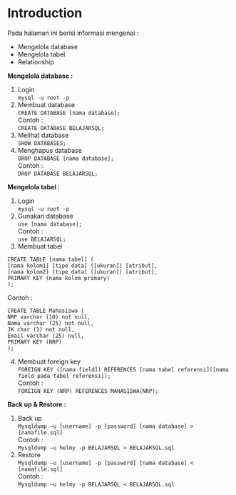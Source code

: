 # Introduction
Pada halaman ini berisi informasi mengenai :
- Mengelola database
- Mengelola tabel
- Relationship

**Mengelola database :**
1. Login\
`mysql -u root -p`
2. Membuat database\
`CREATE DATABASE [nama database];`\
Contoh :\
`CREATE DATABASE BELAJARSQL;`
3. Melihat database\
`SHOW DATABASES;`
4. Menghapus database\
`DROP DATABASE [nama database];`\
Contoh :\
`DROP DATABASE BELAJARSQL;`

**Mengelola tabel :**
1. Login\
`mysql -u root -p`
2. Gunakan database\
`use [nama database];`\
Contoh :\
`use BELAJARSQL;`
3. Membuat tabel
```
CREATE TABLE [nama tabel] (
[nama kolom1] [tipe data] ([ukuran]) [atribut],
[nama kolom2] [tipe data] ([ukuran]) [atribut],
PRIMARY KEY (nama kolom primary)
);
```
Contoh :
```
CREATE TABLE Mahasiswa (
NRP varchar (10) not null,
Nama varchar (25) not null,
JK char (1) not null,
Email varchar (25) null,
PRIMARY KEY (NRP)
);
```
4. Membuat foreign key \
`FOREIGN KEY ([nama field]) REFERENCES [nama tabel referensi]([nama field pada tabel referensi]);`\
Contoh :\
`FOREIGN KEY (NRP) REFERENCES MAHASISWA(NRP);`

**Back up & Restore :**
1. Back up \
`Mysqldump –u [username] -p [password] [nama database] > [namafile.sql]`\
Contoh :\
`Mysqldump –u helmy -p BELAJARSQL > BELAJARSQL.sql`
2. Restore \
`Mysqldump –u [username] -p [password] [nama database] < [namafile.sql]`\
Contoh :\
`Mysqldump –u helmy -p BELAJARSQL < BELAJARSQL.sql`
